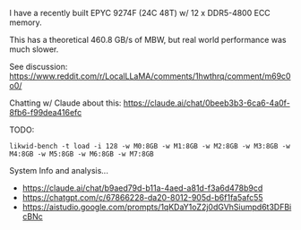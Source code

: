 I have a recently built EPYC 9274F (24C 48T) w/ 12 x DDR5-4800 ECC memory.

This has a theoretical 460.8 GB/s of MBW, but real world performance was much slower.

See discussion: https://www.reddit.com/r/LocalLLaMA/comments/1hwthrq/comment/m69c0o0/

Chatting w/ Claude about this: https://claude.ai/chat/0beeb3b3-6ca6-4a0f-8fb6-f99dea416efc

TODO:
```
likwid-bench -t load -i 128 -w M0:8GB -w M1:8GB -w M2:8GB -w M3:8GB -w M4:8GB -w M5:8GB -w M6:8GB -w M7:8GB
```


System Info and analysis...
- https://claude.ai/chat/b9aed79d-b11a-4aed-a81d-f3a6d478b9cd
- https://chatgpt.com/c/67866228-da20-8012-905d-b6f1fa5afc55
- https://aistudio.google.com/prompts/1qKDaY1oZ2j0dGVhSiumpd6t3DFBicBNc
